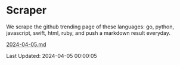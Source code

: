 # Scraper

We scrape the github trending page of these languages: go, python, javascript, swift, html, ruby, and push a markdown result everyday.

[2024-04-05.md](https://github.com/henson/Scraper/blob/master/2024-04-05.md)

Last Updated: 2024-04-05 00:00:05